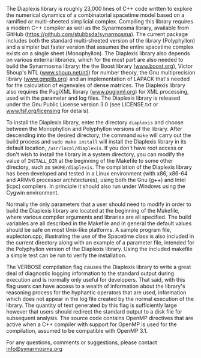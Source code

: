 The Diaplexis library is roughly 23,000 lines of C++ code written to explore the numerical dynamics 
of a combinatorial spacetime model based on a ramified or multi-sheeted simplicial complex. Compiling 
this library requires a modern C++ compiler as well as the Synarmosma library, available from GitHub 
(https://github.com/stubbsda/synarmosma). The current package includes both the standard 
multi-sheeted version of the library (Polyphyllon) and a simpler but faster version that assumes the 
entire spacetime complex exists on a single sheet (Monophyllon). The Diaplexis library also depends 
on various external libraries, which for the most part are also needed to build the Synarmosma library: 
the the Boost library (www.boost.org), Victor Shoup's NTL (www.shoup.net/ntl) for number theory, the 
Gnu multiprecision library (www.gmplib.org) and an implementation of LAPACK that's needed for the calculation 
of eigenvales of dense matrices. The Diaplexis library also requires the PugiXML library (www.pugixml.org) 
for XML processing, used with the parameter and log files. The Diaplexis library is released under the Gnu 
Public License version 3.0 (see LICENSE.txt or www.fsf.org/licensing for details). 

To install the Diaplexis library, enter the directory <code>diaplexis</code> and choose between the Monophyllon and 
Polyphyllon versions of the library. After descending into the desired directory, the command <code>make</code> 
will carry out the build process and <code>sudo make install</code> will install the Diaplexis library in its 
default location, <code>/usr/local/diaplexis</code>. If you don't have root access or don't wish to install the 
library in a system directory, you can modify the value of <code>INSTALL_DIR</code> at the beginning of the Makefile 
to some other directory, such as <code>$HOME/diaplexis</code>. The compilation of the Diaplexis library has been 
developed and tested in a Linux environment (with x86, x86-64 and ARMv6 processor architectures), using both the 
Gnu (g++) and Intel (icpc) compilers. In principle it should also run under Windows using the Cygwin environment. 

Normally the only parameters that a user should need to modify in order to build the Diaplexis library 
are located at the beginning of the Makefile, where various compiler arguments and libraries are all 
specified. The build variables are all described in the Makefile and in general the default values should 
be safe on most Unix-like platforms. A sample program file, euplecton.cpp, illustrating the use of the 
Spacetime class is also included in the current directory along with an example of a parameter file, 
intended for the Polyphyllon version of the Diaplexis library. Using the included makefile a simple test 
can be run to verify the installation.

The VERBOSE compilation flag causes the Diaplexis library to write a great deal of diagnostic logging 
information to the standard output during execution and is normally only useful for developers. That 
said, with this flag users can have access to a wealth of information about the library's reasoning 
process for the hyphantic operators that are used, information which does not appear in the log file 
created by the normal execution of the library. The quantity of text generated by this flag is sufficiently 
large however that users should redirect the standard output to a disk file for subsequent analysis. 
The source code contains OpenMP directives that are active when a C++ compiler with support for OpenMP 
is used for the compilation, assumed to be compatible with OpenMP 3.1.  

For any questions, comments or suggestions, please contact info@synarmosma.org

